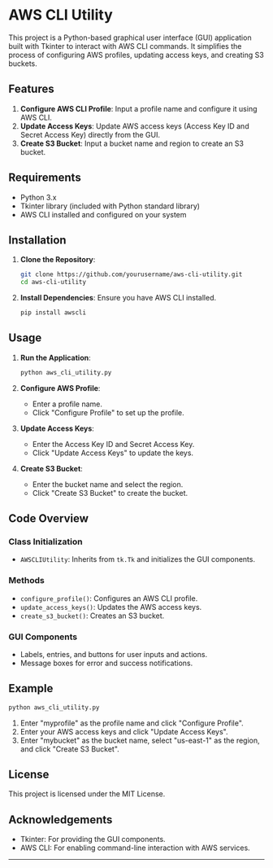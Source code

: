 # AWS CLI Utility

This project is a Python-based graphical user interface (GUI) application built with Tkinter to interact with AWS CLI commands. It simplifies the process of configuring AWS profiles, updating access keys, and creating S3 buckets.

## Features

1. **Configure AWS CLI Profile**: Input a profile name and configure it using AWS CLI.
2. **Update Access Keys**: Update AWS access keys (Access Key ID and Secret Access Key) directly from the GUI.
3. **Create S3 Bucket**: Input a bucket name and region to create an S3 bucket.

## Requirements

- Python 3.x
- Tkinter library (included with Python standard library)
- AWS CLI installed and configured on your system

## Installation

1. **Clone the Repository**:
   ```bash
   git clone https://github.com/yourusername/aws-cli-utility.git
   cd aws-cli-utility
   ```

2. **Install Dependencies**: Ensure you have AWS CLI installed.
   ```bash
   pip install awscli
   ```

## Usage

1. **Run the Application**:
   ```bash
   python aws_cli_utility.py
   ```

2. **Configure AWS Profile**:
   - Enter a profile name.
   - Click "Configure Profile" to set up the profile.

3. **Update Access Keys**:
   - Enter the Access Key ID and Secret Access Key.
   - Click "Update Access Keys" to update the keys.

4. **Create S3 Bucket**:
   - Enter the bucket name and select the region.
   - Click "Create S3 Bucket" to create the bucket.

## Code Overview

### Class Initialization

- `AWSCLIUtility`: Inherits from `tk.Tk` and initializes the GUI components.

### Methods

- `configure_profile()`: Configures an AWS CLI profile.
- `update_access_keys()`: Updates the AWS access keys.
- `create_s3_bucket()`: Creates an S3 bucket.

### GUI Components

- Labels, entries, and buttons for user inputs and actions.
- Message boxes for error and success notifications.

## Example

```bash
python aws_cli_utility.py
```

1. Enter "myprofile" as the profile name and click "Configure Profile".
2. Enter your AWS access keys and click "Update Access Keys".
3. Enter "mybucket" as the bucket name, select "us-east-1" as the region, and click "Create S3 Bucket".

## License

This project is licensed under the MIT License.

## Acknowledgements

- Tkinter: For providing the GUI components.
- AWS CLI: For enabling command-line interaction with AWS services.

---

